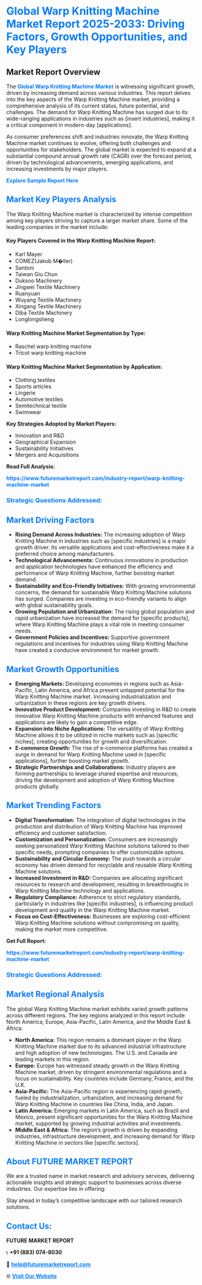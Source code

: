 <h1 style="color: #007BFF;">Global Warp Knitting Machine Market Report 2025-2033: Driving Factors, Growth Opportunities, and Key Players</h1>

<section id="overview">
<h2>Market Report Overview</h2>
<p>The <a href="https://www.futuremarketreport.com/industry-report/warp-knitting-machine-market" style="color: #007BFF; text-decoration: none;"><strong>Global Warp Knitting Machine Market</strong></a> is witnessing significant growth, driven by increasing demand across various industries. This report delves into the key aspects of the Warp Knitting Machine market, providing a comprehensive analysis of its current status, future potential, and challenges. The demand for Warp Knitting Machine has surged due to its wide-ranging applications in industries such as [insert industries], making it a critical component in modern-day [applications].</p>
<p>As consumer preferences shift and industries innovate, the Warp Knitting Machine market continues to evolve, offering both challenges and opportunities for stakeholders. The global market is expected to expand at a substantial compound annual growth rate (CAGR) over the forecast period, driven by technological advancements, emerging applications, and increasing investments by major players.</p>
</section>

<section id="overview">
<p><a href="https://www.futuremarketreport.com/request-sample/reportId=88554" style="color: #007BFF; text-decoration: none;"><strong>Explore Sample Report Here</strong></a></p>
</section>

<section id="key-players">
<h2 style="color: #007BFF;">Market Key Players Analysis</h2>
<p>The Warp Knitting Machine market is characterized by intense competition among key players striving to capture a larger market share. Some of the leading companies in the market include:</p>
<h4>Key Players Covered in the Warp Knitting Machine Report:</h4>
<ul><li>Karl Mayer</li><li>COMEZ(Jakob M�ller)</li><li>Santoni</li><li>Taiwan Giu Chun</li><li>Duksoo Machinery</li><li>Jingwei Textile Machinery</li><li>Ruanyuan</li><li>Wuyang Textile Machinery</li><li>Xingang Textile Machinery</li><li>Diba Textile Machinery</li><li>Longlongsheng</li></ul>
<h4>Warp Knitting Machine Market Segmentation by Type:</h4>
<ul><li>Raschel warp knitting machine</li><li>Tricot warp knitting machine</li></ul>

<h4>Warp Knitting Machine Market Segmentation by Application:</h4>
<ul><li>Clothing textiles</li><li>Sports articles</li><li>Lingerie</li><li>Automotive textiles</li><li>Semitechnical textile</li><li>Swimwear</li></ul>
<p><strong>Key Strategies Adopted by Market Players:</strong></p>
<ul>
<li>Innovation and R&D</li>
<li>Geographical Expansion</li>
<li>Sustainability Initiatives</li>
<li>Mergers and Acquisitions</li>
</ul>
</section>

<section>
<p><strong>Read Full Analysis: </strong></p><a href="https://www.futuremarketreport.com/industry-report/warp-knitting-machine-market" style="color: #007BFF; text-decoration: none;"><strong>https://www.futuremarketreport.com/industry-report/warp-knitting-machine-market</strong></a>
<h3 style="color: #007BFF;">Strategic Questions Addressed:</h3>
</section>

<section id="driving-factors">
<h2 style="color: #007BFF;">Market Driving Factors</h2>
<ul>
<li><strong>Rising Demand Across Industries:</strong> The increasing adoption of Warp Knitting Machine in industries such as [specific industries] is a major growth driver. Its versatile applications and cost-effectiveness make it a preferred choice among manufacturers.</li>
<li><strong>Technological Advancements:</strong> Continuous innovations in production and application technologies have enhanced the efficiency and performance of Warp Knitting Machine, further boosting market demand.</li>
<li><strong>Sustainability and Eco-Friendly Initiatives:</strong> With growing environmental concerns, the demand for sustainable Warp Knitting Machine solutions has surged. Companies are investing in eco-friendly variants to align with global sustainability goals.</li>
<li><strong>Growing Population and Urbanization:</strong> The rising global population and rapid urbanization have increased the demand for [specific products], where Warp Knitting Machine plays a vital role in meeting consumer needs.</li>
<li><strong>Government Policies and Incentives:</strong> Supportive government regulations and incentives for industries using Warp Knitting Machine have created a conducive environment for market growth.</li>
</ul>
</section>

<section id="growth-opportunities">
<h2 style="color: #007BFF;">Market Growth Opportunities</h2>
<ul>
<li><strong>Emerging Markets:</strong> Developing economies in regions such as Asia-Pacific, Latin America, and Africa present untapped potential for the Warp Knitting Machine market. Increasing industrialization and urbanization in these regions are key growth drivers.</li>
<li><strong>Innovative Product Development:</strong> Companies investing in R&D to create innovative Warp Knitting Machine products with enhanced features and applications are likely to gain a competitive edge.</li>
<li><strong>Expansion into Niche Applications:</strong> The versatility of Warp Knitting Machine allows it to be utilized in niche markets such as [specific niches], creating opportunities for growth and diversification.</li>
<li><strong>E-commerce Growth:</strong> The rise of e-commerce platforms has created a surge in demand for Warp Knitting Machine used in [specific applications], further boosting market growth.</li>
<li><strong>Strategic Partnerships and Collaborations:</strong> Industry players are forming partnerships to leverage shared expertise and resources, driving the development and adoption of Warp Knitting Machine products globally.</li>
</ul>
</section>

<section id="trending-factors">
<h2 style="color: #007BFF;">Market Trending Factors</h2>
<ul>
<li><strong>Digital Transformation:</strong> The integration of digital technologies in the production and distribution of Warp Knitting Machine has improved efficiency and customer satisfaction.</li>
<li><strong>Customization and Personalization:</strong> Consumers are increasingly seeking personalized Warp Knitting Machine solutions tailored to their specific needs, prompting companies to offer customizable options.</li>
<li><strong>Sustainability and Circular Economy:</strong> The push towards a circular economy has driven demand for recyclable and reusable Warp Knitting Machine solutions.</li>
<li><strong>Increased Investment in R&D:</strong> Companies are allocating significant resources to research and development, resulting in breakthroughs in Warp Knitting Machine technology and applications.</li>
<li><strong>Regulatory Compliance:</strong> Adherence to strict regulatory standards, particularly in industries like [specific industries], is influencing product development and quality in the Warp Knitting Machine market.</li>
<li><strong>Focus on Cost-Effectiveness:</strong> Businesses are exploring cost-efficient Warp Knitting Machine solutions without compromising on quality, making the market more competitive.</li>
</ul>
</section>

<section>
<p><strong>Get Full Report: </strong></p><a href="https://www.futuremarketreport.com/industry-report/warp-knitting-machine-market" style="color: #007BFF; text-decoration: none;"><strong>https://www.futuremarketreport.com/industry-report/warp-knitting-machine-market</strong></a>
<h3 style="color: #007BFF;">Strategic Questions Addressed:</h3>
</section>


<section id="regional-analysis">
<h2 style="color: #007BFF;">Market Regional Analysis</h2>
<p>The global Warp Knitting Machine market exhibits varied growth patterns across different regions. The key regions analyzed in this report include North America, Europe, Asia-Pacific, Latin America, and the Middle East & Africa:</p>
<ul>
<li><strong>North America:</strong> This region remains a dominant player in the Warp Knitting Machine market due to its advanced industrial infrastructure and high adoption of new technologies. The U.S. and Canada are leading markets in this region.</li>
<li><strong>Europe:</strong> Europe has witnessed steady growth in the Warp Knitting Machine market, driven by stringent environmental regulations and a focus on sustainability. Key countries include Germany, France, and the U.K.</li>
<li><strong>Asia-Pacific:</strong> The Asia-Pacific region is experiencing rapid growth, fueled by industrialization, urbanization, and increasing demand for Warp Knitting Machine in countries like China, India, and Japan.</li>
<li><strong>Latin America:</strong> Emerging markets in Latin America, such as Brazil and Mexico, present significant opportunities for the Warp Knitting Machine market, supported by growing industrial activities and investments.</li>
<li><strong>Middle East & Africa:</strong> The region’s growth is driven by expanding industries, infrastructure development, and increasing demand for Warp Knitting Machine in sectors like [specific sectors].</li>
</ul>
</section>

<footer>
<h2 style="color: #007BFF;">About FUTURE MARKET REPORT</h2>
<p>We are a trusted name in market research and advisory services, delivering actionable insights and strategic support to businesses across diverse industries. Our expertise lies in offering:</p>

<p>Stay ahead in today’s competitive landscape with our tailored research solutions.</p>

<h2 style="color: #007BFF;">Contact Us:</h2>
<p><strong>FUTURE MARKET REPORT</strong></p>
<p>📞 <strong>+91 (883) 074-8030</strong></p>
<p>📧 <strong><a href="mailto:help@futuremarketreport.com" style="color: #007BFF;">help@futuremarketreport.com</a></strong></p>
<p>🌐 <strong><a href="https://www.futuremarketreport.com/" style="color: #007BFF;">Visit Our Website</a></strong></p>
</footer>